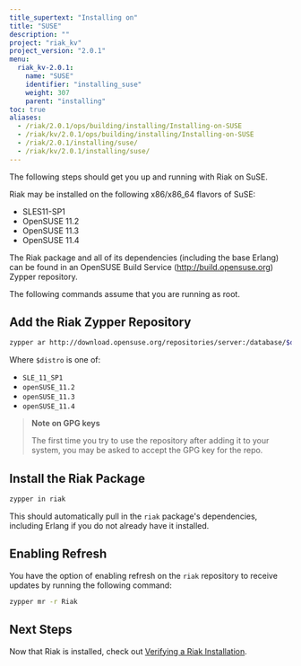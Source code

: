 ```yaml
---
title_supertext: "Installing on"
title: "SUSE"
description: ""
project: "riak_kv"
project_version: "2.0.1"
menu:
  riak_kv-2.0.1:
    name: "SUSE"
    identifier: "installing_suse"
    weight: 307
    parent: "installing"
toc: true
aliases:
  - /riak/2.0.1/ops/building/installing/Installing-on-SUSE
  - /riak/kv/2.0.1/ops/building/installing/Installing-on-SUSE
  - /riak/2.0.1/installing/suse/
  - /riak/kv/2.0.1/installing/suse/
---
```


[install verify]: /riak/kv/2.0.1/setup/installing/verify

The following steps should get you up and running with Riak on SuSE.

Riak may be installed on the following x86/x86_64 flavors of SuSE:

* SLES11-SP1
* OpenSUSE 11.2
* OpenSUSE 11.3
* OpenSUSE 11.4

The Riak package and all of its dependencies (including the base
Erlang) can be found in an OpenSUSE Build Service
(http://build.opensuse.org) Zypper repository.

The following commands assume that you are running as root.

## Add the Riak Zypper Repository

```bash
zypper ar http://download.opensuse.org/repositories/server:/database/$distro Riak
```

Where `$distro` is one of:

* `SLE_11_SP1`
* `openSUSE_11.2`
* `openSUSE_11.3`
* `openSUSE_11.4`

> **Note on GPG keys**
>
> The first time you try to use the repository after adding it to your
system, you may be asked to accept the GPG key for the repo.

## Install the Riak Package

```bash
zypper in riak
```

This should automatically pull in the `riak` package's dependencies,
including Erlang if you do not already have it installed.

## Enabling Refresh

You have the option of enabling refresh on the `riak` repository to
receive updates by running the following command:

```bash
zypper mr -r Riak
```

## Next Steps

Now that Riak is installed, check out [Verifying a Riak Installation][install verify].
